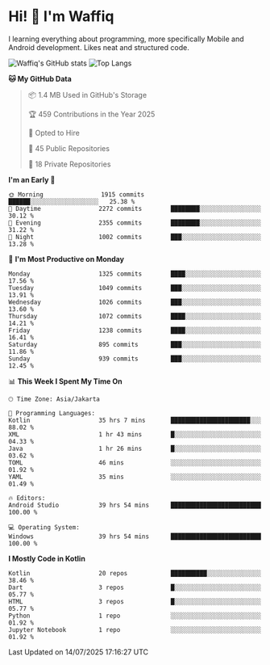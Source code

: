 
# Hi! 👋 I'm Waffiq

I learning everything about programming, more specifically Mobile and Android development. Likes neat and structured code.

<!-- Get to know more about me?

<a href="https://www.linkedin.com/in/waffiqaziz/"><img src="https://img.shields.io/static/v1?label=%20&message=LinkedIn&logo=linkedin&logoColor=white&color=0A66C2&style=for-the-badge" alt="LinkedIn"></a>
<a href="https://www.instagram.com/waffiqaziz/"><img src="https://img.shields.io/static/v1?label=%20&message=instagram&logo=instagram&logoColor=white&labelColor=%23E1306C&color=%23E1306C&style=for-the-badge" alt="Instagram"></a>
<a href="https://web.facebook.com/WaffiqAziz/"><img src="https://img.shields.io/static/v1?label=%20&message=Facebook&logo=facebook&logoColor=white&color=1877F2&style=for-the-badge" alt="Facebook"></a>
<a href="https://twitter.com/waffiqaziz"><img src="https://img.shields.io/static/v1?label=%20&message=X&logo=x&logoColor=white&color=000000&style=for-the-badge" alt="X"></a> -->

![Waffiq's GitHub stats](https://github-readme-stats-eight-theta.vercel.app/api?username=waffiqaziz&show_icons=true&include_all_commits=true&count_private=true&theme=dark)
![Top Langs](https://github-readme-stats.vercel.app/api/top-langs/?username=waffiqaziz&layout=compact&langs_count=8&theme=dark)

<!--START_SECTION:waka-->
**🐱 My GitHub Data** 

> 📦 1.4 MB Used in GitHub's Storage 
 > 
> 🏆 459 Contributions in the Year 2025
 > 
> 💼 Opted to Hire
 > 
> 📜 45 Public Repositories 
 > 
> 🔑 18 Private Repositories 
 > 
**I'm an Early 🐤** 

```text
🌞 Morning                1915 commits        ██████░░░░░░░░░░░░░░░░░░░   25.38 % 
🌆 Daytime                2272 commits        ████████░░░░░░░░░░░░░░░░░   30.12 % 
🌃 Evening                2355 commits        ████████░░░░░░░░░░░░░░░░░   31.22 % 
🌙 Night                  1002 commits        ███░░░░░░░░░░░░░░░░░░░░░░   13.28 % 
```
📅 **I'm Most Productive on Monday** 

```text
Monday                   1325 commits        ████░░░░░░░░░░░░░░░░░░░░░   17.56 % 
Tuesday                  1049 commits        ███░░░░░░░░░░░░░░░░░░░░░░   13.91 % 
Wednesday                1026 commits        ███░░░░░░░░░░░░░░░░░░░░░░   13.60 % 
Thursday                 1072 commits        ████░░░░░░░░░░░░░░░░░░░░░   14.21 % 
Friday                   1238 commits        ████░░░░░░░░░░░░░░░░░░░░░   16.41 % 
Saturday                 895 commits         ███░░░░░░░░░░░░░░░░░░░░░░   11.86 % 
Sunday                   939 commits         ███░░░░░░░░░░░░░░░░░░░░░░   12.45 % 
```


📊 **This Week I Spent My Time On** 

```text
🕑︎ Time Zone: Asia/Jakarta

💬 Programming Languages: 
Kotlin                   35 hrs 7 mins       ██████████████████████░░░   88.02 % 
XML                      1 hr 43 mins        █░░░░░░░░░░░░░░░░░░░░░░░░   04.33 % 
Java                     1 hr 26 mins        █░░░░░░░░░░░░░░░░░░░░░░░░   03.62 % 
TOML                     46 mins             ░░░░░░░░░░░░░░░░░░░░░░░░░   01.92 % 
YAML                     35 mins             ░░░░░░░░░░░░░░░░░░░░░░░░░   01.49 % 

🔥 Editors: 
Android Studio           39 hrs 54 mins      █████████████████████████   100.00 % 

💻 Operating System: 
Windows                  39 hrs 54 mins      █████████████████████████   100.00 % 
```

**I Mostly Code in Kotlin** 

```text
Kotlin                   20 repos            ██████████░░░░░░░░░░░░░░░   38.46 % 
Dart                     3 repos             █░░░░░░░░░░░░░░░░░░░░░░░░   05.77 % 
HTML                     3 repos             █░░░░░░░░░░░░░░░░░░░░░░░░   05.77 % 
Python                   1 repo              ░░░░░░░░░░░░░░░░░░░░░░░░░   01.92 % 
Jupyter Notebook         1 repo              ░░░░░░░░░░░░░░░░░░░░░░░░░   01.92 % 
```




 Last Updated on 14/07/2025 17:16:27 UTC
<!--END_SECTION:waka-->
